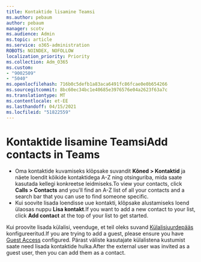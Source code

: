```yaml
---
title: Kontaktide lisamine Teamsi
ms.author: pebaum
author: pebaum
manager: scotv
ms.audience: Admin
ms.topic: article
ms.service: o365-administration
ROBOTS: NOINDEX, NOFOLLOW
localization_priority: Priority
ms.collection: Adm_O365
ms.custom:
- "9002509"
- "5040"
ms.openlocfilehash: 716b0c5defb1a83aca6491fc86fcae0e0b654266
ms.sourcegitcommit: 8bc60ec34bc1e40685e3976576e04a2623f63a7c
ms.translationtype: MT
ms.contentlocale: et-EE
ms.lasthandoff: 04/15/2021
ms.locfileid: "51822559"
---
```

# <a name="add-contacts-in-teams"></a><span data-ttu-id="9a4d3-102">Kontaktide lisamine Teamsi</span><span class="sxs-lookup"><span data-stu-id="9a4d3-102">Add contacts in Teams</span></span>

- <span data-ttu-id="9a4d3-103">Oma kontaktide kuvamiseks klõpsake suvandit **Kõned > Kontaktid** ja näete loendit kõikide kontaktidega A-Z ning otsinguriba, mida saate kasutada kellegi konkreetse leidmiseks.</span><span class="sxs-lookup"><span data-stu-id="9a4d3-103">To view your contacts, click **Calls > Contacts** and you'll find an A-Z list of all your contacts and a search bar that you can use to find someone specific.</span></span> 
- <span data-ttu-id="9a4d3-104">Kui soovite lisada loendisse uue kontakti, klõpsake alustamiseks loend ülaosas nuppu **Lisa kontakt**.</span><span class="sxs-lookup"><span data-stu-id="9a4d3-104">If you want to add a new contact to your list, click **Add contact** at the top of your list to get started.</span></span>

<span data-ttu-id="9a4d3-105">Kui proovite lisada külalisi, veenduge, et teil oleks suvand [Külalisjuurdepääs](https://docs.microsoft.com/microsoftteams/set-up-guests) konfigureeritud.</span><span class="sxs-lookup"><span data-stu-id="9a4d3-105">If you are trying to add a guest, please ensure you have [Guest Access](https://docs.microsoft.com/microsoftteams/set-up-guests) configured.</span></span> <span data-ttu-id="9a4d3-106">Pärast väliste kasutajate külalistena kustumist saate need lisada kontaktide hulka.</span><span class="sxs-lookup"><span data-stu-id="9a4d3-106">After the external user was invited as a guest user, then you can add them as a contact.</span></span>
